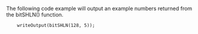 The following code example will output an example numbers returned from the bitSHLN() function.

```luceescript+trycf
    writeOutput(bitSHLN(128, 5));
```
